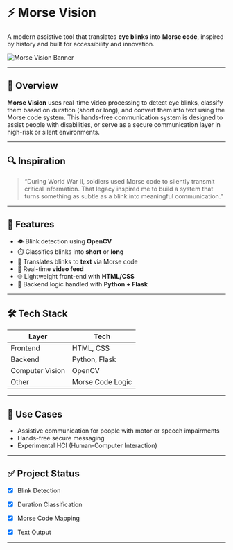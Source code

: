 # ⚡ Morse Vision

A modern assistive tool that translates **eye blinks** into **Morse code**, inspired by history and built for accessibility and innovation.

![Morse Vision Banner](https://via.placeholder.com/1200x300?text=Morse+Vision) <!-- You can update this with a real banner later -->

---

## 🚀 Overview

**Morse Vision** uses real-time video processing to detect eye blinks, classify them based on duration (short or long), and convert them into text using the Morse code system. This hands-free communication system is designed to assist people with disabilities, or serve as a secure communication layer in high-risk or silent environments.

---

## 🔍 Inspiration

> “During World War II, soldiers used Morse code to silently transmit critical information. That legacy inspired me to build a system that turns something as subtle as a blink into meaningful communication.”

---

## 🧠 Features

- 👁️ Blink detection using **OpenCV**
- ⏱️ Classifies blinks into **short** or **long**
- 🔡 Translates blinks to **text** via Morse code
- 🎥 Real-time **video feed**
- 🌐 Lightweight front-end with **HTML/CSS**
- 🧪 Backend logic handled with **Python + Flask**

---

## 🛠️ Tech Stack

| Layer         | Tech                |
|---------------|---------------------|
| Frontend      | HTML, CSS           |
| Backend       | Python, Flask       |
| Computer Vision | OpenCV             |
| Other         | Morse Code Logic    |

---

## 🎯 Use Cases

- Assistive communication for people with motor or speech impairments
- Hands-free secure messaging
- Experimental HCI (Human-Computer Interaction)

---


## ✅ Project Status

- [x] Blink Detection
- [x] Duration Classification
- [x] Morse Code Mapping
- [x] Text Output


---

